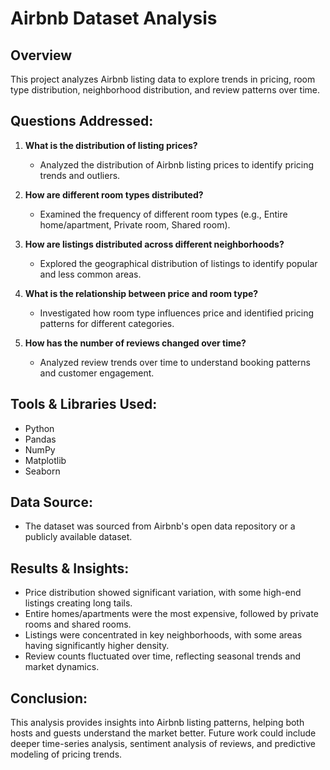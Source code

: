 # Airbnb Dataset Analysis

## Overview
This project analyzes Airbnb listing data to explore trends in pricing, room type distribution, neighborhood distribution, and review patterns over time.

## Questions Addressed:
1. **What is the distribution of listing prices?**
   - Analyzed the distribution of Airbnb listing prices to identify pricing trends and outliers.

2. **How are different room types distributed?**
   - Examined the frequency of different room types (e.g., Entire home/apartment, Private room, Shared room).

3. **How are listings distributed across different neighborhoods?**
   - Explored the geographical distribution of listings to identify popular and less common areas.

4. **What is the relationship between price and room type?**
   - Investigated how room type influences price and identified pricing patterns for different categories.

5. **How has the number of reviews changed over time?**
   - Analyzed review trends over time to understand booking patterns and customer engagement.

## Tools & Libraries Used:
- Python
- Pandas
- NumPy
- Matplotlib
- Seaborn

## Data Source:
- The dataset was sourced from Airbnb's open data repository or a publicly available dataset.

## Results & Insights:
- Price distribution showed significant variation, with some high-end listings creating long tails.
- Entire homes/apartments were the most expensive, followed by private rooms and shared rooms.
- Listings were concentrated in key neighborhoods, with some areas having significantly higher density.
- Review counts fluctuated over time, reflecting seasonal trends and market dynamics.

## Conclusion:
This analysis provides insights into Airbnb listing patterns, helping both hosts and guests understand the market better. Future work could include deeper time-series analysis, sentiment analysis of reviews, and predictive modeling of pricing trends.


